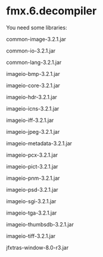 # fmx.6.decompiler
You need some libraries:

common-image-3.2.1.jar

common-io-3.2.1.jar

common-lang-3.2.1.jar

imageio-bmp-3.2.1.jar

imageio-core-3.2.1.jar

imageio-hdr-3.2.1.jar

imageio-icns-3.2.1.jar

imageio-iff-3.2.1.jar

imageio-jpeg-3.2.1.jar

imageio-metadata-3.2.1.jar

imageio-pcx-3.2.1.jar

imageio-pict-3.2.1.jar

imageio-pnm-3.2.1.jar

imageio-psd-3.2.1.jar

imageio-sgi-3.2.1.jar

imageio-tga-3.2.1.jar

imageio-thumbsdb-3.2.1.jar

imageio-tiff-3.2.1.jar

jfxtras-window-8.0-r3.jar
